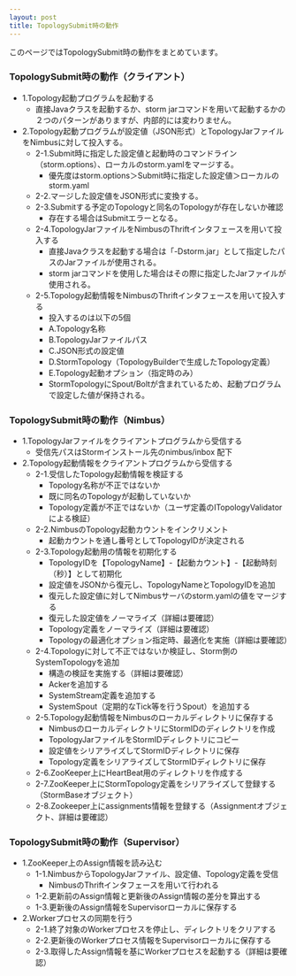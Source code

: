 ```yaml
---
layout: post
title: TopologySubmit時の動作
---
```


このページではTopologySubmit時の動作をまとめています。

### TopologySubmit時の動作（クライアント）
* 1.Topology起動プログラムを起動する
    * 直接Javaクラスを起動するか、storm jarコマンドを用いて起動するかの２つのパターンがありますが、内部的には変わりません。
* 2.Topology起動プログラムが設定値（JSON形式）とTopologyJarファイルをNimbusに対して投入する。
    * 2-1.Submit時に指定した設定値と起動時のコマンドライン（storm.options）、ローカルのstorm.yamlをマージする。
        * 優先度はstorm.options＞Submit時に指定した設定値＞ローカルのstorm.yaml
    * 2-2.マージした設定値をJSON形式に変換する。
    * 2-3.Submitする予定のTopologyと同名のTopologyが存在しないか確認
        * 存在する場合はSubmitエラーとなる。
    * 2-4.TopologyJarファイルをNimbusのThriftインタフェースを用いて投入する
        * 直接Javaクラスを起動する場合は「-Dstorm.jar」として指定したパスのJarファイルが使用される。
        * storm jarコマンドを使用した場合はその際に指定したJarファイルが使用される。
    * 2-5.Topology起動情報をNimbusのThriftインタフェースを用いて投入する
        * 投入するのは以下の5個
        * A.Topology名称
        * B.TopologyJarファイルパス
        * C.JSON形式の設定値
        * D.StormTopology（TopologyBuilderで生成したTopology定義）
        * E.Topology起動オプション（指定時のみ）
        * StormTopologyにSpout/Boltが含まれているため、起動プログラムで設定した値が保持される。

### TopologySubmit時の動作（Nimbus）
* 1.TopologyJarファイルをクライアントプログラムから受信する
    * 受信先パスはStormインストール先のnimbus/inbox 配下
* 2.Topology起動情報をクライアントプログラムから受信する
    * 2-1.受信したTopology起動情報を検証する
        * Topology名称が不正ではないか
        * 既に同名のTopologyが起動していないか
        * Topology定義が不正ではないか（ユーザ定義のITopologyValidatorによる検証）
    * 2-2.NimbusのTopology起動カウントをインクリメント
        * 起動カウントを通し番号としてTopologyIDが決定される
    * 2-3.Topology起動用の情報を初期化する
        * TopologyIDを【TopologyName】-【起動カウント】-【起動時刻（秒）】として初期化
        * 設定値をJSONから復元し、TopologyNameとTopologyIDを追加
        * 復元した設定値に対してNimbusサーバのstorm.yamlの値をマージする
        * 復元した設定値をノーマライズ（詳細は要確認）
        * Topology定義をノーマライズ（詳細は要確認）
        * Topologyの最適化オプション指定時、最適化を実施（詳細は要確認）
    * 2-4.Topologyに対して不正ではないか検証し、Storm側のSystemTopologyを追加
        * 構造の検証を実施する（詳細は要確認）
        * Ackerを追加する
        * SystemStream定義を追加する
        * SystemSpout（定期的なTick等を行うSpout）を追加する
    * 2-5.Topology起動情報をNimbusのローカルディレクトリに保存する
        * NimbusのローカルディレクトリにStormIDのディレクトリを作成
        * TopologyJarファイルをStormIDディレクトリにコピー
        * 設定値をシリアライズしてStormIDディレクトリに保存
        * Topology定義をシリアライズしてStormIDディレクトリに保存
    * 2-6.ZooKeeper上にHeartBeat用のディレクトリを作成する
    * 2-7.ZooKeeper上にStormTopology定義をシリアライズして登録する（StormBaseオブジェクト）
    * 2-8.Zookeeper上にassignments情報を登録する（Assignmentオブジェクト、詳細は要確認）

### TopologySubmit時の動作（Supervisor）
* 1.ZooKeeper上のAssign情報を読み込む
    * 1-1.NimbusからTopologyJarファイル、設定値、Topology定義を受信
        * NimbusのThriftインタフェースを用いて行われる
    * 1-2.更新前のAssign情報と更新後のAssign情報の差分を算出する
    * 1-3.更新後のAssign情報をSupervisorローカルに保存する
* 2.Workerプロセスの同期を行う
    * 2-1.終了対象のWorkerプロセスを停止し、ディレクトリをクリアする
    * 2-2.更新後のWorkerプロセス情報をSupervisorローカルに保存する
    * 2-3.取得したAssign情報を基にWorkerプロセスを起動する（詳細は要確認）